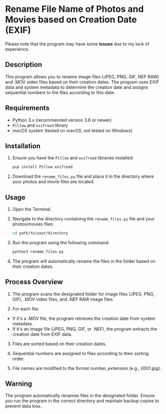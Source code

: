 # Rename File Name of Photos and Movies based on Creation Date (EXIF)
Please note that the program may have some **issues** due to my lack of experience.

## Description
This program allows you to rename image files (JPEG, PNG, GIF, NEF RAW) and .MOV video files based on their creation dates. The program uses EXIF data and system metadata to determine the creation date and assigns sequential numbers to the files according to this date.

## Requirements
- Python 3.x (recommended version 3.6 or newer)
- `Pillow` and `exifread` library
- macOS system (tested on macOS, not tested on Windows)

## Installation

1. Ensure you have the `Pillow` and `exifread` libraries installed:

   ```bash
   pip install Pillow exifread
2. Download the `rename_files.py` file and place it in the directory where your photos and movie files are located.

## Usage
1. Open the Terminal.

2. Navigate to the directory containing the `rename_files.py` file and your photos/movies files:

    ```bash
    cd path/to/your/directory
3. Run the program using the following command:
    ```bash
    python3 rename_files.py
4. The program will automatically rename the files in the folder based on their creation dates.

## Process Overview
1. The program scans the designated folder for image files (JPEG, PNG, GIF), .MOV video files, and .NEF RAW image files.

2. For each file:

- If it's a .MOV file, the program retrieves the creation date from system metadata.
- If it's an image file (JPEG, PNG, GIF, or .NEF), the program extracts the creation date from EXIF data.
3. Files are sorted based on their creation dates.

4. Sequential numbers are assigned to files according to their sorting order.

5. File names are modified to the format number_extension (e.g., 0001.jpg).

## Warning
The program automatically renames files in the designated folder. Ensure you run the program in the correct directory and maintain backup copies to prevent data loss.
